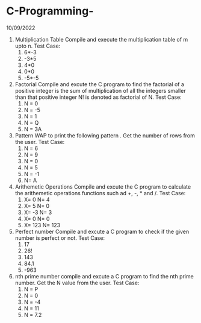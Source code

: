 # C-Programming-
10/09/2022
1. Multiplication Table
  Compile and execute the multiplication table of m upto n.
  Test Case:
   1.  6*-3
   2.  -3*5
   3.  4*0
   4.  0*0
   5.  -5*-5
2. Factorial
  Compile and excute the C program to find the factorial of a positive integer is the sum of multiplication of all the integers smaller than that positive integer N! is denoted as factorial of N.
  Test Case:
    1. N = 0
   2.  N = -5
   3.  N = 1
   4.  N = Q
   5.  N = 3A
3. Pattern
  WAP to print the following pattern . Get the number of rows from the user.
  Test Case:   
    1. N = 6
    2. N = 9
    3. N = 0
    4. N = 5
    5. N = -1
    6. N= A
4. Arithemetic Operations
    Compile and excute the C program to calculate the arithemetic operations functions such ad +, -, * and /.
    Test Case:
     1. X= 0 N= 4
     2. X= 5 N= 0
     3. X= -3 N= 3
     4. X= 0 N= 0
     5. X= 123 N= 123
5. Perfect number
  Compile and excute a C program to check if the given number is perfect or not.
  Test Case:
   1. 17
   2. 26!
   3. 143
   4. 84.1
   5. -963
6. nth prime number
  compile and excute a C program to find the nth prime number. Get the N value from the user. 
  Test Case:
    1. N = P
    2. N = 0
    3. N = -4
    4. N = 11
    5. N = 7.2
